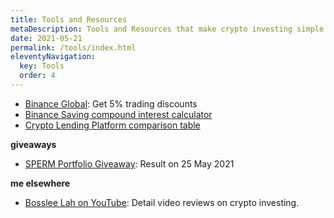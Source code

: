 ```yaml
---
title: Tools and Resources
metaDescription: Tools and Resources that make crypto investing simple
date: 2021-05-21
permalink: /tools/index.html
eleventyNavigation:
  key: Tools
  order: 4
---
```



- [Binance Global](https://www.binance.com/en/register?ref=QAKCNSFH): Get 5% trading discounts
- [Binance Saving compound interest calculator](https://docs.google.com/spreadsheets/d/1tU4rdh-9S5UrMv8X1uMKa7gGJf4OVP8kHV1Bgxn0_uw/view?)
- [Crypto Lending Platform comparison table](https://docs.google.com/spreadsheets/d/e/2PACX-1vQq2sZSFzJUiKF7_3HEx4ZbISGboc-VFllnrQCqhB1Pzp_E_SydolvK37eQJMYEDL__6ESk78g7x4QF/pubhtml)

**giveaways**

- [SPERM Portfolio Giveaway](https://docs.google.com/spreadsheets/d/1OtLDPnKzY21-EQ5Qbw_WyplcG1TmYKuieWK7phHBDzo/view): Result on 25 May 2021


**me elsewhere**
- [Bosslee Lah on YouTube](https://www.youtube.com/channel/UCYZEakRmAdZ_NRpnW0RzPVQ?sub_confirmation=1): Detail video reviews on crypto investing. 
   
